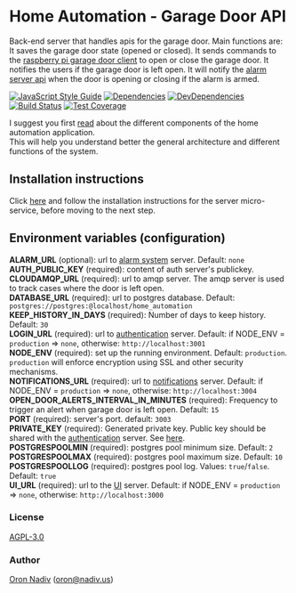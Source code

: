 # Home Automation - Garage Door API
Back-end server that handles apis for the garage door. Main functions are:
It saves the garage door state (opened or closed).
It sends commands to the [raspberry pi garage door client][garage-door-client-url] to open or close the garage door.
It notifies the users if the garage door is left open.
It will notify the [alarm server api][alarm-url] when the door is opening or closing if the alarm is armed.

[![JavaScript Style Guide][standard-image]][standard-url]
[![Dependencies][dependencies-image]][dependencies-url]
[![DevDependencies][dependencies-dev-image]][dependencies-dev-url]
[![Build Status][travis-image]][travis-url]
[![Test Coverage][coveralls-image]][coveralls-url]

I suggest you first [read][overview-url] about the different components of the home automation application.  
This will help you understand better the general architecture and different functions of the system.

## Installation instructions
Click [here][server-installation-instruction-url] and follow the installation instructions for the server micro-service, before moving to the next step.

## Environment variables (configuration)
__ALARM\_URL__ (optional): url to [alarm system][alarm-url] server.  Default: `none`  
__AUTH\_PUBLIC\_KEY__ (required): content of auth server's publickey.  
__CLOUDAMQP\_URL__ (required): url to amqp server.  The amqp server is used to track cases where the door is left open.  
__DATABASE\_URL__ (required):  url to postgres database.  Default: `postgres://postgres:@localhost/home_automation`  
__KEEP\_HISTORY\_IN\_DAYS__ (required): Number of days to keep history.  Default: `30`  
__LOGIN\_URL__ (required): url to [authentication][auth-url] server. Default: if NODE_ENV = `production` => `none`, otherwise: `http://localhost:3001`  
__NODE\_ENV__ (required): set up the running environment.  Default: `production`.  `production` will enforce encryption using SSL and other security mechanisms.  
__NOTIFICATIONS\_URL__ (required): url to [notifications][notifications-url] server. Default: if NODE_ENV = `production` => `none`, otherwise: `http://localhost:3004`  
__OPEN\_DOOR\_ALERTS\_INTERVAL\_IN\_MINUTES__ (required): Frequency to trigger an alert when garage door is left open.  Default: `15`  
__PORT__ (required): server's port.  default: `3003`  
__PRIVATE\_KEY__ (required): Generated private key.  Public key should be shared with the [authentication][auth-url] server. See [here][private-public-keys-url].  
__POSTGRESPOOLMIN__ (required): postgres pool minimum size.  Default: `2`  
__POSTGRESPOOLMAX__ (required): postgres pool maximum size.  Default: `10`  
__POSTGRESPOOLLOG__ (required): postgres pool log. Values: `true`/`false`. Default: `true`  
__UI\_URL__ (required): url to the [UI][ui-url] server. Default: if NODE_ENV = `production` => `none`, otherwise: `http://localhost:3000`

### License
[AGPL-3.0](https://spdx.org/licenses/AGPL-3.0.html)

### Author
[Oron Nadiv](https://github.com/OronNadiv) ([oron@nadiv.us](mailto:oron@nadiv.us))

[dependencies-image]: https://david-dm.org/OronNadiv/garage-door-api/status.svg
[dependencies-url]: https://david-dm.org/OronNadiv/garage-door-api
[dependencies-dev-image]: https://david-dm.org/OronNadiv/garage-door-api/dev-status.svg
[dependencies-dev-url]: https://david-dm.org/OronNadiv/garage-door-api?type=dev
[travis-image]: http://img.shields.io/travis/OronNadiv/garage-door-api.svg?style=flat-square
[travis-url]: https://travis-ci.org/OronNadiv/garage-door-api
[coveralls-image]: http://img.shields.io/coveralls/OronNadiv/garage-door-api.svg?style=flat-square
[coveralls-url]: https://coveralls.io/r/OronNadiv/garage-door-api
[standard-image]: https://img.shields.io/badge/code%20style-standard-brightgreen.svg
[standard-url]: http://standardjs.com

[overview-url]: https://oronnadiv.github.io/home-automation
[client-installation-instruction-url]: https://oronnadiv.github.io/home-automation/#installation-instructions-for-the-raspberry-pi-clients
[server-installation-instruction-url]: https://oronnadiv.github.io/home-automation/#installation-instructions-for-the-server-micro-services
[private-public-keys-url]: https://oronnadiv.github.io/home-automation/#generating-private-and-public-keys

[garage-door-client-url]: https://github.com/OronNadiv/garage-door-raspberry-client

[alarm-url]: https://github.com/OronNadiv/alarm-system-api
[auth-url]: https://github.com/OronNadiv/authentication-api
[camera-url]: https://github.com/OronNadiv/camera-api
[garage-url]: https://github.com/OronNadiv/garage-door-api
[notifications-url]: https://github.com/OronNadiv/notifications-api
[ui-url]: https://github.com/OronNadiv/home-automation-ui
